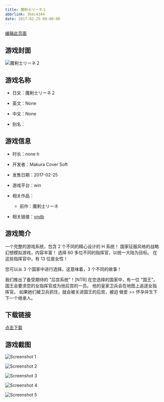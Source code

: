 ```yaml
---
title: 魔剣士リーネ２
abbrlink: 3bec4344
date: 2017-02-25 00:00:00
---
```

[编辑此页面](https://github.com/ACG-3/ADV3-source/blob/main/source/_posts/games/%E9%AD%94%E5%89%A3%E5%A3%AB%E3%83%AA%E3%83%BC%E3%83%8D%EF%BC%92.md)

## 游戏封面

![魔剣士リーネ２](https://pan.timero.xyz/d/onedrive/img_lib_001/%E9%AD%94%E5%89%A3%E5%A3%AB%E3%83%AA%E3%83%BC%E3%83%8D%EF%BC%92_cover.avif)


## 游戏名称

- 日文：魔剣士リーネ２
- 英文：None
- 中文：None

- 别名：


## 游戏信息

- 时长：none h
- 开发者：Makura Cover Soft
- 发售日期：2017-02-25
- 游戏平台：win
- 相关作品：
   - 前作：魔剣士リーネ

- 相关链接：[vndb](https://vndb.org/v19378)


## 游戏简介

一个完整的游戏系统，包含 2 个不同的精心设计的 H 系统！
国家征服风格的战略幻想模拟游戏，内容丰富！
选择 60 多位不同的指挥官，以统一大陆为目标。
在这些指挥官中，有 13 位是女性！

您可以从 3 个国家中进行选择。这意味着，3 个不同的故事！

我们推出了备受期待的 "后宫系统"！[NTR]
在您选择的国家中，有一位 "国王"。
国王会要求您的女指挥官成为他后宫的一员。
他的皇家卫兵会在地图上追逐女指挥官。
如果她们被卫兵抓住，就会被关进国王的后宫，被迫
做爱 >> 怀孕并生下下一个继承人。


## 下载链接

[点击下载](https://pan.timero.xyz/onedrive/adv_lib_001/%E9%AD%94%E5%89%A3%E5%A3%AB%E3%83%AA%E3%83%BC%E3%83%8D%EF%BC%92)


## 游戏截图


![Screenshot 1](https://pan.timero.xyz/d/onedrive/img_lib_001/%E9%AD%94%E5%89%A3%E5%A3%AB%E3%83%AA%E3%83%BC%E3%83%8D%EF%BC%92_Screenshot_1.avif)

![Screenshot 2](https://pan.timero.xyz/d/onedrive/img_lib_001/%E9%AD%94%E5%89%A3%E5%A3%AB%E3%83%AA%E3%83%BC%E3%83%8D%EF%BC%92_Screenshot_2.avif)

![Screenshot 3](https://pan.timero.xyz/d/onedrive/img_lib_001/%E9%AD%94%E5%89%A3%E5%A3%AB%E3%83%AA%E3%83%BC%E3%83%8D%EF%BC%92_Screenshot_3.avif)

![Screenshot 4](https://pan.timero.xyz/d/onedrive/img_lib_001/%E9%AD%94%E5%89%A3%E5%A3%AB%E3%83%AA%E3%83%BC%E3%83%8D%EF%BC%92_Screenshot_4.avif)

![Screenshot 5](https://pan.timero.xyz/d/onedrive/img_lib_001/%E9%AD%94%E5%89%A3%E5%A3%AB%E3%83%AA%E3%83%BC%E3%83%8D%EF%BC%92_Screenshot_5.avif)

